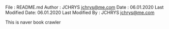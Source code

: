  File              : README.md
 Author            : JCHRYS <jchrys@me.com>
 Date              : 06.01.2020
 Last Modified Date: 06.01.2020
 Last Modified By  : JCHRYS <jchrys@me.com>

This is naver book crawler
